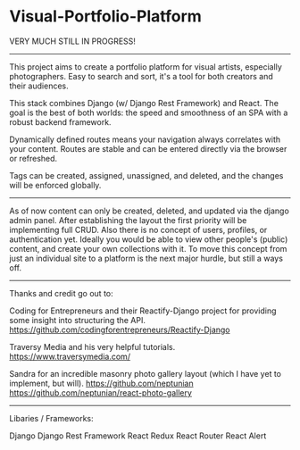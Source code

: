 # Visual-Portfolio-Platform

VERY MUCH STILL IN PROGRESS!

-------------------------------------------------------------------

This project aims to create a portfolio platform for visual artists, especially photographers. Easy to search and sort, it's a tool for both creators and their audiences.

This stack combines Django (w/ Django Rest Framework) and React. The goal is the best of both worlds: the speed and smoothness of an SPA with a robust backend framework.

Dynamically defined routes means your navigation always correlates with your content. Routes are stable and can be entered directly via the browser or refreshed.

Tags can be created, assigned, unassigned, and deleted, and the changes will be enforced globally.

-------------------------------------------------------------------

As of now content can only be created, deleted, and updated via the django admin panel. After establishing the layout the first priority will be implementing full CRUD. Also there is no concept of users, profiles, or authentication yet. Ideally you would be able to view other people's (public) content, and create your own collections with it. To move this concept from just an individual site to a platform is the next major hurdle, but still a ways off.

-------------------------------------------------------------------

Thanks and credit go out to:

Coding for Entrepreneurs and their Reactify-Django project for providing some insight into structuring the API. https://github.com/codingforentrepreneurs/Reactify-Django

Traversy Media and his very helpful tutorials. 
https://www.traversymedia.com/

Sandra for an incredible masonry photo gallery layout (which I have yet to implement, but will). 
https://github.com/neptunian 
https://github.com/neptunian/react-photo-gallery

-------------------------------------------------------------------

Libaries / Frameworks:

Django
Django Rest Framework
React
Redux
React Router
React Alert
